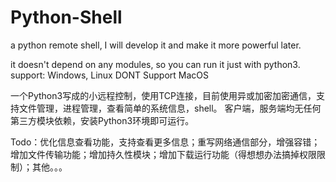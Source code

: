 # Python-Shell

a python remote shell, I will develop it and make it more powerful later.

it doesn't depend on any modules, so you can run it just with python3.
support: Windows, Linux
DONT Support MacOS

一个Python3写成的小远程控制，使用TCP连接，目前使用异或加密加密通信，支持文件管理，进程管理，查看简单的系统信息，shell。
客户端，服务端均无任何第三方模块依赖，安装Python3环境即可运行。

Todo：优化信息查看功能，支持查看更多信息；重写网络通信部分，增强容错；增加文件传输功能；增加持久性模块；增加下载运行功能（得想想办法搞掉权限限制）；其他。。。

